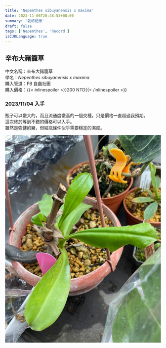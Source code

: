 ```yaml
---
title: 'Nepenthes sibuyanensis x maxima'
date: 2023-11-06T20:48:53+08:00
summary: '栽培紀錄'
draft: false
tags: ['Nepenthes', 'Record']
isCJKLanguage: true
---
```


## 辛布大豬籠草

中文名稱：辛布大豬籠草  
學名：*Nepenthes sibuyanensis* x *maxima*  
購入管道：FB 食蟲社團  
購入價格：{{< inlinespoiler >}}200 NTD{{< /inlinespoiler >}}  

### 2023/11/04 入手

瓶子可以蠻大的，而且流通度蠻高的一個交種，只是價格一直超過我預期。  
這次終於等到不錯的價格可以入手。  
雖然是強健的豬，但結瓶條件似乎需要穩定的濕度。  

![2023-11-04](./images/2023-11-04.jpg)
